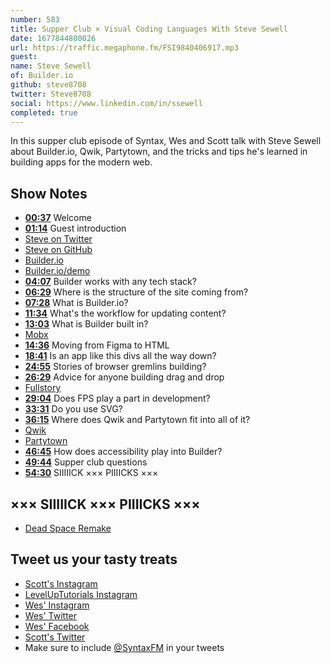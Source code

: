 ```yaml
---
number: 583
title: Supper Club × Visual Coding Languages With Steve Sewell
date: 1677844800026
url: https://traffic.megaphone.fm/FSI9840406917.mp3
guest: 
name: Steve Sewell
of: Builder.io
github: steve8708
twitter: Steve8708
social: https://www.linkedin.com/in/ssewell
completed: true
---
```


In this supper club episode of Syntax, Wes and Scott talk with Steve Sewell about Builder.io, Qwik, Partytown, and the tricks and tips he's learned in building apps for the modern web.

## Show Notes

- **[00:37](#t=00:37)** Welcome
- **[01:14](#t=01:14)** Guest introduction
- [Steve on Twitter](https://twitter.com/Steve8708)
- [Steve on GitHub](https://github.com/steve8708)
- [Builder.io](https://www.builder.io/)
- [Builder.io/demo](https://builder.io/demo)
- **[04:07](#t=04:07)** Builder works with any tech stack?
- **[06:29](#t=06:29)** Where is the structure of the site coming from?
- **[07:28](#t=07:28)** What is Builder.io?
- **[11:34](#t=11:34)** What's the workflow for updating content?
- **[13:03](#t=13:03)** What is Builder built in?
- [Mobx](https://mobx.js.org/README.html)
- **[14:36](#t=14:36)** Moving from Figma to HTML
- **[18:41](#t=18:41)** Is an app like this divs all the way down?
- **[24:55](#t=24:55)** Stories of browser gremlins building?
- **[26:29](#t=26:29)** Advice for anyone building drag and drop
- [Fullstory](https://www.fullstory.com)
- **[29:04](#t=29:04)** Does FPS play a part in development?
- **[33:31](#t=33:31)** Do you use SVG?
- **[36:15](#t=36:15)** Where does Qwik and Partytown fit into all of it?
- [Qwik](https://qwik.builder.io)
- [Partytown](https://partytown.builder.io)
- **[46:45](#t=46:45)** How does accessibility play into Builder?
- **[49:44](#t=49:44)** Supper club questions
- **[54:30](#t=54:30)** SIIIIICK ××× PIIIICKS ×××

## ××× SIIIIICK ××× PIIIICKS ×××

- [Dead Space Remake](<https://en.wikipedia.org/wiki/Dead_Space_(2023_video_game)>)

## Tweet us your tasty treats

- [Scott's Instagram](https://www.instagram.com/stolinski/)
- [LevelUpTutorials Instagram](https://www.instagram.com/LevelUpTutorials/)
- [Wes' Instagram](https://www.instagram.com/wesbos/)
- [Wes' Twitter](https://twitter.com/wesbos)
- [Wes' Facebook](https://www.facebook.com/wesbos.developer)
- [Scott's Twitter](https://twitter.com/stolinski)
- Make sure to include [@SyntaxFM](https://twitter.com/SyntaxFM) in your tweets
